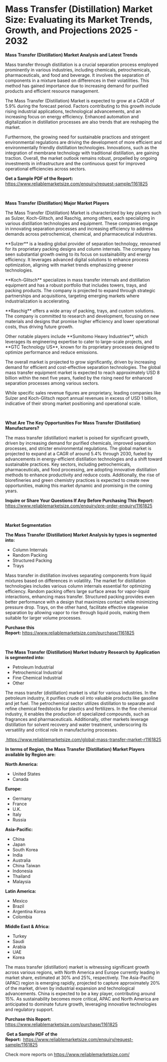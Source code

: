 <p><h1>Mass Transfer (Distillation) Market Size: Evaluating its Market Trends, Growth, and Projections 2025 - 2032</h1></p><p><strong>Mass Transfer (Distillation) Market Analysis and Latest Trends</strong></p>
<p><p>Mass transfer through distillation is a crucial separation process employed prominently in various industries, including chemicals, petrochemicals, pharmaceuticals, and food and beverage. It involves the separation of components in a mixture based on differences in their volatilities. This method has gained importance due to increasing demand for purified products and efficient resource management.</p><p>The Mass Transfer (Distillation) Market is expected to grow at a CAGR of 5.9% during the forecast period. Factors contributing to this growth include rising industrial applications, technological advancements, and an increasing focus on energy efficiency. Enhanced automation and digitalization in distillation processes are also trends that are reshaping the market. </p><p>Furthermore, the growing need for sustainable practices and stringent environmental regulations are driving the development of more efficient and environmentally friendly distillation technologies. Innovations, such as the integration of membrane technology with traditional distillation, are gaining traction. Overall, the market outlook remains robust, propelled by ongoing investments in infrastructure and the continuous quest for improved operational efficiencies across sectors.</p></p>
<p><strong>Get a Sample PDF of the Report:&nbsp;</strong> <a href="https://www.reliablemarketsize.com/enquiry/request-sample/1161825?utm_campaign=3197&utm_medium=2&utm_source=Github&utm_content=ia&utm_term=02042025&utm_id=mass-transfer-distillation">https://www.reliablemarketsize.com/enquiry/request-sample/1161825</a></p>
<p>&nbsp;</p>
<p><strong>Mass Transfer (Distillation) Major Market Players</strong></p>
<p><p>The Mass Transfer (Distillation) Market is characterized by key players such as Sulzer, Koch-Glitsch, and Raschig, among others, each specializing in various distillation technologies and equipment. These companies engage in innovating separation processes and increasing efficiency to address demands across petrochemical, chemical, and pharmaceutical industries.</p><p>**Sulzer** is a leading global provider of separation technology, renowned for its proprietary packing designs and column internals. The company has seen substantial growth owing to its focus on sustainability and energy efficiency. It leverages advanced digital solutions to enhance process optimization, aligning with market trends emphasizing greener technologies.</p><p>**Koch-Glitsch** specializes in mass transfer internals and distillation equipment and has a robust portfolio that includes towers, trays, and packing products. The company is projected to expand through strategic partnerships and acquisitions, targeting emerging markets where industrialization is accelerating.</p><p>**Raschig** offers a wide array of packing, trays, and custom solutions. The company is committed to research and development, focusing on new materials and designs that promise higher efficiency and lower operational costs, thus driving future growth.</p><p>Other notable players include **Sumitomo Heavy Industries**, which leverages its engineering expertise to cater to large-scale projects, and **GTC Technology US**, known for its proprietary processes designed to optimize performance and reduce emissions.</p><p>The overall market is projected to grow significantly, driven by increasing demand for efficient and cost-effective separation technologies. The global mass transfer equipment market is expected to reach approximately USD 8 billion within the next five years, fueled by the rising need for enhanced separation processes among various sectors.</p><p>While specific sales revenue figures are proprietary, leading companies like Sulzer and Koch-Glitsch report annual revenues in excess of USD 1 billion, indicative of their strong market positioning and operational scale.</p></p>
<p>&nbsp;</p>
<p><strong>What Are The Key Opportunities For Mass Transfer (Distillation) Manufacturers?</strong></p>
<p><p>The mass transfer (distillation) market is poised for significant growth, driven by increasing demand for purified chemicals, improved separation processes, and stricter environmental regulations. The global market is projected to expand at a CAGR of around 5.4% through 2030, fueled by advancements in energy-efficient distillation technologies and a shift toward sustainable practices. Key sectors, including petrochemicals, pharmaceuticals, and food processing, are adopting innovative distillation methods to enhance productivity and reduce costs. Additionally, the rise of biorefineries and green chemistry practices is expected to create new opportunities, making this market dynamic and promising in the coming years.</p></p>
<p><strong>Inquire or Share Your Questions If Any Before Purchasing This Report:</strong> <a href="https://www.reliablemarketsize.com/enquiry/pre-order-enquiry/1161825?utm_campaign=3197&utm_medium=2&utm_source=Github&utm_content=ia&utm_term=02042025&utm_id=mass-transfer-distillation">https://www.reliablemarketsize.com/enquiry/pre-order-enquiry/1161825</a></p>
<p>&nbsp;</p>
<p><strong>Market Segmentation</strong></p>
<p><strong>The Mass Transfer (Distillation) Market Analysis by types is segmented into:</strong></p>
<p><ul><li>Column Internals</li><li>Random Packing</li><li>Structured Packing</li><li>Trays</li></ul></p>
<p><p>Mass transfer in distillation involves separating components from liquid mixtures based on differences in volatility. The market for distillation technologies includes various column internals essential for optimizing efficiency. Random packing offers large surface areas for vapor-liquid interactions, enhancing mass transfer. Structured packing provides even better performance with a design that maximizes contact while minimizing pressure drop. Trays, on the other hand, facilitate effective stagewise separation by allowing vapor to rise through liquid pools, making them suitable for larger volume processes.</p></p>
<p><strong>Purchase this Report:&nbsp;</strong><a href="https://www.reliablemarketsize.com/purchase/1161825?utm_campaign=3197&utm_medium=2&utm_source=Github&utm_content=ia&utm_term=02042025&utm_id=mass-transfer-distillation">https://www.reliablemarketsize.com/purchase/1161825</a></p>
<p>&nbsp;</p>
<p><strong>The Mass Transfer (Distillation) Market Industry Research by Application is segmented into:</strong></p>
<p><ul><li>Petroleum Industrial</li><li>Petrochemical Industrial</li><li>Fine Chemical Industrial</li><li>Other</li></ul></p>
<p><p>The mass transfer (distillation) market is vital for various industries. In the petroleum industry, it purifies crude oil into valuable products like gasoline and jet fuel. The petrochemical sector utilizes distillation to separate and refine chemical feedstocks for plastics and fertilizers. In the fine chemical industry, it enables the production of specialized compounds, such as fragrances and pharmaceuticals. Additionally, other markets leverage distillation for solvent recovery and water treatment, underscoring its versatility and critical role in manufacturing processes.</p></p>
<p><a href="https://www.reliablemarketsize.com/global-mass-transfer-market-r1161825?utm_campaign=3197&utm_medium=2&utm_source=Github&utm_content=ia&utm_term=02042025&utm_id=mass-transfer-distillation">&nbsp;https://www.reliablemarketsize.com/global-mass-transfer-market-r1161825</a></p>
<p><strong>In terms of Region, the Mass Transfer (Distillation) Market Players available by Region are:</strong></p>
<p>
    <p> <strong> North America: </strong>
        <ul>
            <li>United States</li>
            <li>Canada</li>
        </ul>
        </p> 
    <p> <strong> Europe: </strong>
        <ul>
            <li>Germany</li>
            <li>France</li>
            <li>U.K.</li>
            <li>Italy</li>
            <li>Russia</li>
        </ul>
        </p> 
    <p> <strong> Asia-Pacific: </strong>
        <ul>
            <li>China</li>
            <li>Japan</li>
            <li>South Korea</li>
            <li>India</li>
            <li>Australia</li>
            <li>China Taiwan</li>
            <li>Indonesia</li>
            <li>Thailand</li>
            <li>Malaysia</li>
        </ul>
        </p> 
    <p> <strong> Latin America: </strong>
        <ul>
            <li>Mexico</li>
            <li>Brazil</li>
            <li>Argentina Korea</li>
            <li>Colombia</li>
        </ul>
        </p> 
    <p> <strong> Middle East & Africa: </strong>
        <ul>
            <li>Turkey</li>
            <li>Saudi</li>
            <li>Arabia</li>
            <li>UAE</li>
            <li>Korea</li>
        </ul>
    </p>
    </p>
<p><p>The mass transfer (distillation) market is witnessing significant growth across various regions, with North America and Europe currently leading in market share, estimated at 30% and 25%, respectively. The Asia-Pacific (APAC) region is emerging rapidly, projected to capture approximately 20% of the market, driven by industrial expansion and technological advancements. China is expected to be a key player, contributing around 15%. As sustainability becomes more critical, APAC and North America are anticipated to dominate future growth, leveraging innovative technologies and regulatory support.</p></p>
<p><strong>Purchase this Report: </strong><a href="https://www.reliablemarketsize.com/purchase/1161825?utm_campaign=3197&utm_medium=2&utm_source=Github&utm_content=ia&utm_term=02042025&utm_id=mass-transfer-distillation">https://www.reliablemarketsize.com/purchase/1161825</a></p>
<p>&nbsp;<strong>Get a Sample PDF of the Report:&nbsp;&nbsp;</strong><a href="https://www.reliablemarketsize.com/enquiry/request-sample/1161825?utm_campaign=3197&utm_medium=2&utm_source=Github&utm_content=ia&utm_term=02042025&utm_id=mass-transfer-distillation">https://www.reliablemarketsize.com/enquiry/request-sample/1161825</a></p>
<p><strong></strong></p>
<p>Check more reports on <a href="https://www.reliablemarketsize.com/?utm_campaign=3197&utm_medium=2&utm_source=Github&utm_content=ia&utm_term=02042025&utm_id=mass-transfer-distillation">https://www.reliablemarketsize.com/</a></p>